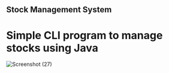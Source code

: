 ## Stock Management System

# Simple CLI program to manage stocks using Java 
![Screenshot (27)](https://github.com/user-attachments/assets/749c0bff-8639-4bf5-a690-908533a78a0b)
